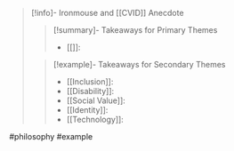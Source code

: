 > [!info]- Ironmouse and [[CVID]]
> Anecdote 
> > [!summary]- Takeaways for Primary Themes
> > - [[]]: 
> 
> > [!example]- Takeaways for Secondary Themes
> > - [[Inclusion]]: 
> > - [[Disability]]:
> > - [[Social Value]]:
> > - [[Identity]]:
> > - [[Technology]]:

#philosophy #example 